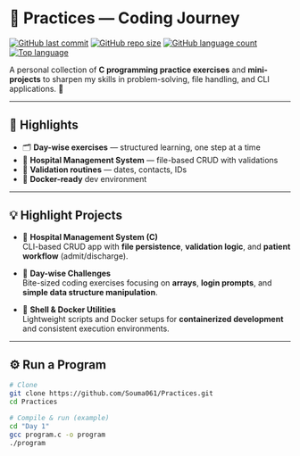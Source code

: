 # 🧠 Practices — Coding Journey
[![GitHub last commit](https://img.shields.io/github/last-commit/Souma061/Practices?style=flat-square)](https://github.com/Souma061/Practices/commits/main)
[![GitHub repo size](https://img.shields.io/github/repo-size/Souma061/Practices?style=flat-square)](https://github.com/Souma061/Practices)
[![GitHub language count](https://img.shields.io/github/languages/count/Souma061/Practices?style=flat-square)](https://github.com/Souma061/Practices)
[![Top language](https://img.shields.io/github/languages/top/Souma061/Practices?style=flat-square)](https://github.com/Souma061/Practices)

A personal collection of **C programming practice exercises** and **mini-projects** to sharpen my skills in problem-solving, file handling, and CLI applications. 🚀

---

## 📌 Highlights
- 🗂 **Day-wise exercises** — structured learning, one step at a time  
- 🏥 **Hospital Management System** — file-based CRUD with validations  
- 📜 **Validation routines** — dates, contacts, IDs  
- 🐳 **Docker-ready** dev environment  

---

## 💡 Highlight Projects

- 🏥 **Hospital Management System (C)**  
  CLI-based CRUD app with **file persistence**, **validation logic**, and **patient workflow** (admit/discharge).

- 📅 **Day-wise Challenges**  
  Bite-sized coding exercises focusing on **arrays**, **login prompts**, and **simple data structure manipulation**.

- 🐳 **Shell & Docker Utilities**  
  Lightweight scripts and Docker setups for **containerized development** and consistent execution environments.

---

## ⚙️ Run a Program
```bash
# Clone
git clone https://github.com/Souma061/Practices.git
cd Practices

# Compile & run (example)
cd "Day 1"
gcc program.c -o program
./program
